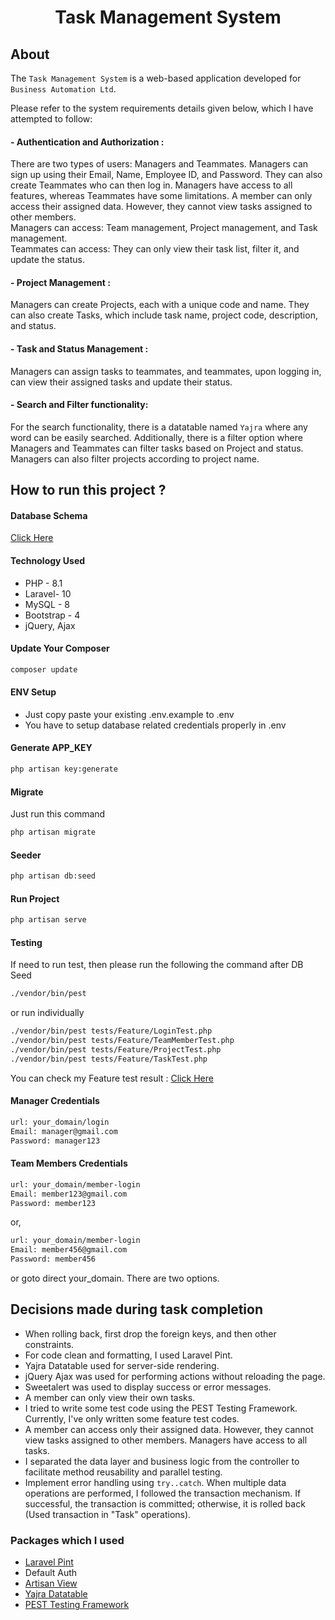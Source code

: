 <div align='center'>

# Task Management System 

</div>

## About
The `Task Management System` is a web-based application developed for `Business Automation Ltd`.

Please refer to the system requirements details given below, which I have attempted to follow:

#### - Authentication and Authorization :
There are two types of users: Managers and Teammates. Managers can sign up using their Email, Name, Employee ID, and Password. They can also create Teammates who can then log in. Managers have access to all features, whereas Teammates have some limitations. A member can only access their assigned data. However, they cannot view tasks assigned to other members. <br>
Managers can access: Team management, Project management, and Task management. <br>
Teammates can access: They can only view their task list, filter it, and update the status.


#### - Project Management :
Managers can create Projects, each with a unique code and name. They can also create Tasks, which include task name, project code, description, and status.

#### - Task and Status Management :
Managers can assign tasks to teammates, and teammates, upon logging in, can view their assigned tasks and update their status.

#### - Search and Filter functionality:
For the search functionality, there is a datatable named `Yajra` where any word can be easily searched.
Additionally, there is a filter option where Managers and Teammates can filter tasks based on Project and status. Managers can also filter projects according to project name.

## How to run this project ?

#### Database Schema
[Click Here](https://drawsql.app/teams/irfan-chy/diagrams/task-management-system)


#### Technology Used
- PHP - 8.1
- Laravel- 10
- MySQL - 8
- Bootstrap - 4
- jQuery, Ajax


#### Update Your Composer 
```bash
composer update
```


#### ENV Setup 
- Just copy paste your existing .env.example to .env
- You have to setup database related credentials properly in .env


#### Generate APP_KEY
```bash
php artisan key:generate
```

#### Migrate 
Just run this command

```bash
php artisan migrate
```

#### Seeder

```bash
php artisan db:seed
```

#### Run Project 
```bash
php artisan serve
```

#### Testing 
If need to run test, then please run the following the command after DB Seed 

```bash
./vendor/bin/pest
```
or run individually
```bash
./vendor/bin/pest tests/Feature/LoginTest.php
./vendor/bin/pest tests/Feature/TeamMemberTest.php
./vendor/bin/pest tests/Feature/ProjectTest.php
./vendor/bin/pest tests/Feature/TaskTest.php
```

You can check my Feature test result : [Click Here](https://snipboard.io/ZMrwu4.jpg)


#### Manager Credentials 
```bash
url: your_domain/login
Email: manager@gmail.com 
Password: manager123
```


#### Team Members Credentials 
```bash
url: your_domain/member-login
Email: member123@gmail.com 
Password: member123
```

or,
```bash
url: your_domain/member-login
Email: member456@gmail.com 
Password: member456
```

or goto direct your_domain. There are two options.


## Decisions made during task completion
- When rolling back, first drop the foreign keys, and then other constraints. 
- For code clean and formatting, I used Laravel Pint.
- Yajra Datatable used for server-side rendering.
- jQuery Ajax was used for performing actions without reloading the page.
- Sweetalert was used to display success or error messages.
- A member can only view their own tasks.
- I tried to write some test code using the PEST Testing Framework. Currently, I've only written some feature test codes.
- A member can access only their assigned data. However, they cannot view tasks assigned to other members. Managers have access to all tasks.
- I separated the data layer and business logic from the controller to facilitate method reusability and parallel testing. 
- Implement error handling using `try..catch`. When multiple data operations are performed, I followed the transaction mechanism. If successful, the transaction is committed; otherwise, it is rolled back (Used transaction in "Task" operations). 



### Packages which I used
- [Laravel Pint](https://laravel.com/docs/10.x/pint)
- Default Auth
- [Artisan View](https://github.com/svenluijten/artisan-view)
- [Yajra Datatable](https://yajrabox.com/docs/laravel-datatables/10.0)
- [PEST Testing Framework](https://pestphp.com)



